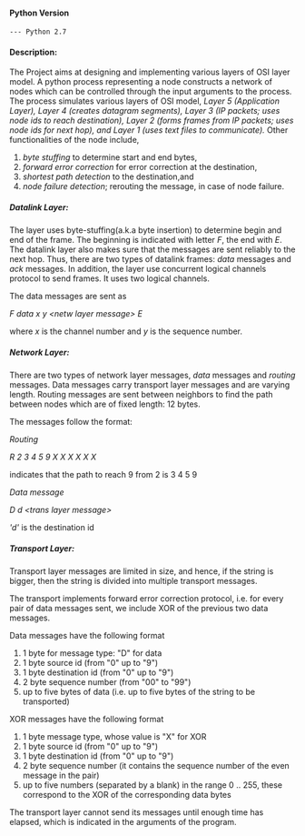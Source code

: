 #### Python Version

    --- Python 2.7

#### Description:

The Project aims at designing and implementing various layers of OSI
layer model. A python process representing a node constructs a network 
of nodes which can be controlled through the input arguments to the 
process. The process simulates various layers of OSI model, _Layer 5
(Application Layer), Layer 4 (creates datagram segments), Layer 3 
(IP packets; uses node ids to reach destination), Layer 2 (forms frames 
from IP packets; uses node ids for next hop), and Layer 1 (uses text 
files to communicate)._ Other functionalities of the node include, 
1) _byte stuffing_ to determine start and end bytes,
2) _forward error correction_ for error correction at the destination,
3) _shortest path detection_ to the destination,and
4) _node failure detection_; rerouting the message, in case of node failure.

##### Datalink Layer:

The layer uses byte-stuffing(a.k.a byte insertion) to determine begin and end of
the frame. The beginning is indicated with letter _F_, the end with _E_. The 
datalink layer also makes sure that the messages are sent reliably to the next
hop. Thus, there are two types of datalink frames: _data_ messages and _ack_ messages. 
In addition, the layer use concurrent logical channels protocol to send frames.
It uses two logical channels. 

The data messages are sent as 

_F data x y \<netw layer message> E_

where _x_ is the channel number and _y_ is the sequence number.

##### Network Layer:

There are two types of network layer messages, _data_ messages and _routing_ messages. 
Data messages carry transport layer messages and are varying length. Routing messages 
are sent between neighbors to find the path between nodes which are of fixed length: 12 
bytes.

The messages follow the format:

_Routing_

_R 2 3 4 5 9 X X X X X X_

indicates that the path to reach 9 from 2 is 3 4 5 9

_Data message_

_D d \<trans layer message>_

_'d'_ is the destination id

##### Transport Layer:

Transport layer messages are limited in size, and hence, if the string is bigger, then the
string is divided into multiple transport messages.

The transport implements forward error correction protocol, i.e. for every pair of data messages
sent, we include XOR of the previous two data messages.

Data messages have the following format
1) 1 byte for message type: "D" for data
2) 1 byte source id (from "0" up to "9")
3) 1 byte destination id (from "0" up to "9")
4) 2 byte sequence number (from "00" to "99")
5) up to five bytes of data (i.e. up to five bytes of the string to be transported)

XOR messages have the following format
1) 1 byte message type, whose value is "X" for XOR
2) 1 byte source id (from "0" up to "9")
3) 1 byte destination id (from "0" up to "9")
4) 2 byte sequence number (it contains the sequence number of the even message in the pair)
5) up to five numbers (separated by a blank) in the range 0 .. 255, these correspond to the XOR of the
corresponding data bytes

The transport layer cannot send its messages until enough time has elapsed, which is indicated in
the arguments of the program.


